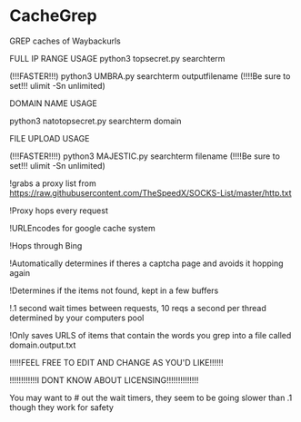# CacheGrep
GREP caches of Waybackurls

FULL IP RANGE USAGE
python3 topsecret.py searchterm

(!!!FASTER!!!) python3 UMBRA.py searchterm outputfilename  (!!!!Be sure to set!!! ulimit -Sn unlimited)

DOMAIN NAME USAGE

python3 natotopsecret.py searchterm domain

FILE UPLOAD USAGE

(!!!FASTER!!!!) python3 MAJESTIC.py searchterm filename (!!!!Be sure to set!!! ulimit -Sn unlimited)

!grabs a proxy list from https://raw.githubusercontent.com/TheSpeedX/SOCKS-List/master/http.txt

!Proxy hops every request

!URLEncodes for google cache system

!Hops through Bing

!Automatically determines if theres a captcha page and avoids it hopping again

!Determines if the items not found, kept in a few buffers

!.1 second wait times between requests, 10 reqs a second per thread determined by your computers pool

!Only saves URLS of items that contain the words you grep into a file called domain.output.txt

!!!!!FEEL FREE TO EDIT AND CHANGE AS YOU'D LIKE!!!!!!

!!!!!!!!!!!!I DONT KNOW ABOUT LICENSING!!!!!!!!!!!!!!

You may want to # out the wait timers, they seem to be going slower than .1 though they work for safety
